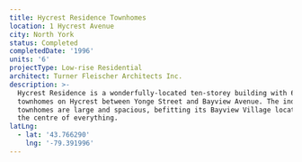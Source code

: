 ```yaml
---
title: Hycrest Residence Townhomes
location: 1 Hycrest Avenue
city: North York
status: Completed
completedDate: '1996'
units: '6'
projectType: Low-rise Residential
architect: Turner Fleischer Architects Inc.
description: >-
  Hycrest Residence is a wonderfully-located ten-storey building with 6
  townhomes on Hycrest between Yonge Street and Bayview Avenue. The individual
  townhomes are large and spacious, befitting its Bayview Village location, at
  the centre of everything.
latLng:
  - lat: '43.766290'
    lng: '-79.391996'
---
```


